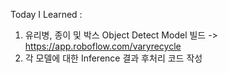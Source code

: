Today I Learned :

1. 유리병, 종이 및 박스 Object Detect Model 빌드 -> https://app.roboflow.com/varyrecycle
2. 각 모델에 대한 Inference 결과 후처리 코드 작성
